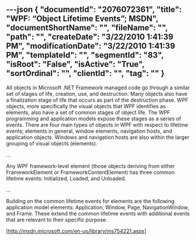 ---json
{
  "documentId": "2076072361",
  "title": "WPF: “Object Lifetime Events”; MSDN",
  "documentShortName": "",
  "fileName": "",
  "path": "",
  "createDate": "3/22/2010 1:41:39 PM",
  "modificationDate": "3/22/2010 1:41:39 PM",
  "templateId": "",
  "segmentId": "83",
  "isRoot": "False",
  "isActive": "True",
  "sortOrdinal": "",
  "clientId": "",
  "tag": ""
}
---

All objects in Microsoft .NET Framework managed code go through a similar set of stages of life, creation, use, and destruction. Many objects also have a finalization stage of life that occurs as part of the destruction phase. WPF objects, more specifically the visual objects that WPF identifies as elements, also have a set of common stages of object life. The WPF programming and application models expose these stages as a series of events. There are four main types of objects in WPF with respect to lifetime events; elements in general, window elements, navigation hosts, and application objects. Windows and navigation hosts are also within the larger grouping of visual objects (elements).

…

Any WPF framework-level element (those objects deriving from either FrameworkElement  or FrameworkContentElement) has three common lifetime events: Initialized, Loaded, and Unloaded.

…

Building on the common lifetime events for elements are the following application model elements: Application, Window, Page, NavigationWindow, and Frame. These extend the common lifetime events with additional events that are relevant to their specific purpose.

[http://msdn.microsoft.com/en-us/library/ms754221.aspx]
